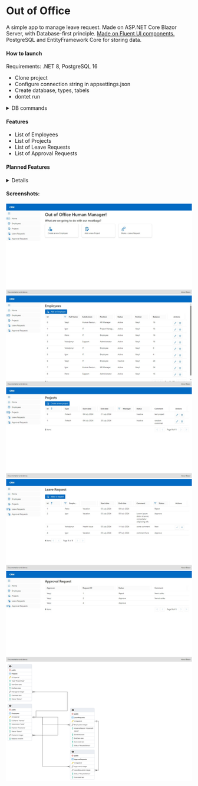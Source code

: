# Out of Office
A simple app to manage leave request.
Made on ASP.NET Core Blazor Server, with Database-first principle.
<a href="http://github.com/microsoft/fluentui-blazor">Made on Fluent UI components.</a>
PostgreSQL and EntityFramework Core for storing data.

<h4>How to launch</h4>
Requirements: .NET 8, PostgreSQL 16
<ul>
  <li>Clone project</li>
  <li>Configure connection string in appsettings.json</li>
  <li>Create database, types, tabels</li>
  <li>dontet run</li>
</ul>

<details>
  <summary>
    DB commands
  </summary>
  <code>
    
    CREATE DATABASE "CRM"
      WITH
      OWNER = postgres
      ENCODING = 'UTF8'
      CONNECTION LIMIT = -1
      IS_TEMPLATE = False;
    CREATE TYPE Name AS ENUM ('Vasyl', 'Petro', 'Volodymyr', 'Igor');
    CREATE TYPE Subd AS ENUM ('smm', 'it', 'Support', 'Sales', 'Human Resources');
    CREATE TYPE Positions AS ENUM ('Employee', 'HR Manager', 'Project Manager', 'Administrator');
    CREATE TYPE Status AS ENUM ('Active', 'Inactive');
    CREATE TYPE AbsenceReason AS ENUM ('Vacation', 'Health Issue', 'Family Emergancy');
    CREATE TYPE RequestStatus AS ENUM ('New', 'Approve', 'Reject');
    CREATE TYPE ProjectType AS ENUM ('SaaS', 'Fintech', 'Education', 'Gambling', 'Telecom');
    CREATE TABLE "Employees" (	
      "Id" BIGSERIAL primary key,
      "FullName" "Names" NOT NULL,
      "Subdivision" "Subd" NOT NULL,
      "Position" "Positions" NOT NULL,
      "Status" "Status" NOT NULL,
      "PartnerId" int references "Employees"("Id"),
      "Balance" smallint NOT NULL DEFAULT 28
    );
    -- it's not possible to create first entry with NOT NULL, 
    -- so we have to change the constraint after first entry has been added
    ALTER TABLE Employee ALTER COLUMN PoeplePartner SET NOT NULL
    CREATE TABLE "LeaveRequests" (
      "Id" BIGSERIAL primary key,
      "EmployeeId" int references "Employees"("Id") NOT NULL,
      "AbsenceReason" "AbsenceReason" NOT NULL,
      "StartDate" date NOT NULL,
      "EndDate" date NOT NULL,
      "Comment" text,
      "Status" "RequestStatus" NOT NULL DEFAULT 'New'
    );
    CREATE TABLE "ApprovalRequests" (
      "Id" BIGSERIAL primary key,
      "ApproverId" int references "Employees"("Id") NOT NULL,
      "LeaveRequest" int references "LeaveRequests"("Id")  NOT NULL,
      "Status" "RequestStatus" NOT NULL DEFAULT 'New',
      "Comment" text	
    );
    CREATE TABLE "Projects" (
      "Id" BIGSERIAL primary key,
      "Type" "ProjectType" NOT NULL,
      "StartDate" date NOT NULL,
      "EndDate" date,
      "ManagerId" int references "Employees"("Id") NOT NULL,
      "Comment" text,
      "Status" "Status" NOT NULL
    );
  </code>
</details>

<h4>Features</h4>
<ul>
  <li>List of Employees</li>
  <li>List of Projects</li>
  <li>List of Leave Requests</li>
  <li>List of Approval Requests</li>
</ul>

<h4>Planned Features</h4>
<details>
  <ul>
    <li>Filters for DataGrid</li>
    <li>Authentification and Authirization</li>
    <li>Appearence Settings</li>
    <li>Localization and Globalization</li>
  </ul>
</details>
<h4>Screenshots:</h4>
<img src="/Images/home-page.jpeg"/>
<img src="/Images/employees.jpeg"/>
<img src="/Images/projects.jpeg"/>
<img src="/Images/leave-request.jpeg"/>
<img src="/Images/arrpove.jpeg"/>
<img src="/Images/DataBase.png"/>
